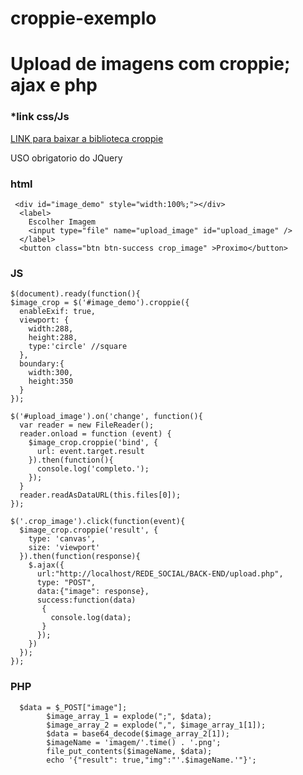 # croppie-exemplo
<h1>Upload de imagens com croppie; ajax e php</h1>
<h3>*link css/Js </h3>
<a href="https://cdnjs.com/libraries/croppie">LINK para baixar a biblioteca croppie</a>
<p>USO obrigatorio do JQuery</p>

  <h3>html</h3>
  
     <div id="image_demo" style="width:100%;"></div> 
      <label>
        Escolher Imagem
        <input type="file" name="upload_image" id="upload_image" />
      </label>
      <button class="btn btn-success crop_image" >Proximo</button>

  <h3>JS</h3>
  
    $(document).ready(function(){
    $image_crop = $('#image_demo').croppie({
      enableExif: true,
      viewport: {
        width:288,
        height:288,
        type:'circle' //square
      },
      boundary:{
        width:300,
        height:350
      }
    });

    $('#upload_image').on('change', function(){
      var reader = new FileReader();
      reader.onload = function (event) {
        $image_crop.croppie('bind', {
          url: event.target.result
        }).then(function(){
          console.log('completo.');
        });
      }
      reader.readAsDataURL(this.files[0]);
    });

    $('.crop_image').click(function(event){
      $image_crop.croppie('result', {
        type: 'canvas',
        size: 'viewport'
      }).then(function(response){
        $.ajax({
          url:"http://localhost/REDE_SOCIAL/BACK-END/upload.php",
          type: "POST",
          data:{"image": response},
          success:function(data)
           {
             console.log(data);
           }
          });
        })
      });
    });  
  
  <h3>PHP</h3>
  
  	  $data = $_POST["image"];
			$image_array_1 = explode(";", $data);    	
			$image_array_2 = explode(",", $image_array_1[1]);
			$data = base64_decode($image_array_2[1]);
			$imageName = 'imagem/'.time() . '.png';
			file_put_contents($imageName, $data);
			echo '{"result": true,"img":"'.$imageName.'"}';
